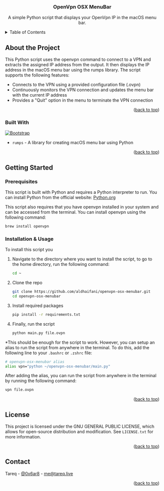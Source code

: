 <h3 align="center">OpenVpn OSX MenuBar</h3>
<p align="center">
    A simple Python script that displays your OpenVpn IP in the macOS menu bar.
</p>



<!-- TABLE OF CONTENTS -->
<details>
  <summary>Table of Contents</summary>
  <ol>
    <li>
      <a href="#about-the-script">About the Script</a>
      <ul>
        <li><a href="#built-with">Built With</a></li>
      </ul>
    </li>
    <li>
      <a href="#getting-started">Getting Started</a>
      <ul>
        <li><a href="#prerequisites">Prerequisites</a></li>
        <li><a href="#installation">Installation</a></li>
      </ul>
    </li>
    <li><a href="#usage">Usage</a></li>
    <li><a href="#license">License</a></li>
    <li><a href="#contact">Contact</a></li>
  </ol>
</details>



<!-- ABOUT THE PROJECT -->

## About the Project

This Python script uses the openvpn command to connect to a VPN and extracts the assigned IP address from the output. It then displays the IP address in the macOS menu bar using the rumps library.
The script supports the following features:
- Connects to the VPN using a provided configuration file (.ovpn)
- Continuously monitors the VPN connection and updates the menu bar with the current IP address
- Provides a "Quit" option in the menu to terminate the VPN connection

<p align="right">(<a href="#readme-top">back to top</a>)</p>

### Built With

[![Bootstrap][Python.org]][Python-url]

- `rumps` - A library for creating macOS menu bar using Python

<p align="right">(<a href="#readme-top">back to top</a>)</p>



<!-- GETTING STARTED -->

## Getting Started

### Prerequisites

This script is built with Python and requires a Python interpreter to run. You can install Python from the official website: [Python.org](https://python.org)


This script also requires that you have openvpn installed in your system and can be accessed from the terminal. You can install openvpn using the following command:
```sh
brew install openvpn
```

### Installation & Usage

To install this script you 
1. Navigate to the directory where you want to install the script, to go to the home directory, run the following command:
   ```sh
   cd ~
   ```
2. Clone the repo
   ```sh
   git clone https://github.com/aldhaifani/openvpn-osx-menubar.git
   cd openvpn-osx-menubar
   ```
3. Install required packages
   ```sh
   pip install -r requirements.txt
   ```
4. Finally, run the script
   ```sh
   python main.py file.ovpn
   ```

*This should be enough for the script to work. However, you can setup an alias to run the script from anywhere in the terminal. To do this, add the following line to your `.bashrc` or `.zshrc` file:
```sh
# openvpn-osx-menubar alias
alias vpn="python ~/openvpn-osx-menubar/main.py"
```

After adding the alias, you can run the script from anywhere in the terminal by running the following command:
```sh
vpn file.ovpn
```


<p align="right">(<a href="#readme-top">back to top</a>)</p>


<!-- LICENSE -->

## License

This project is licensed under the GNU GENERAL PUBLIC LICENSE, which allows for open-source distribution and modification. See `LICENSE.txt` for more information.

<p align="right">(<a href="#readme-top">back to top</a>)</p>



<!-- CONTACT -->

## Contact

Tareq - [@0x6ar8](https://x.com/0x6ar8) - me@tareq.live

<p align="right">(<a href="#readme-top">back to top</a>)</p>




<!-- MARKDOWN LINKS & IMAGES -->
<!-- https://www.markdownguide.org/basic-syntax/#reference-style-links -->
[Python.org]: https://img.shields.io/badge/python-3670A0?style=for-the-badge&logo=python&logoColor=ffdd54
[Python-url]: https://python.org

